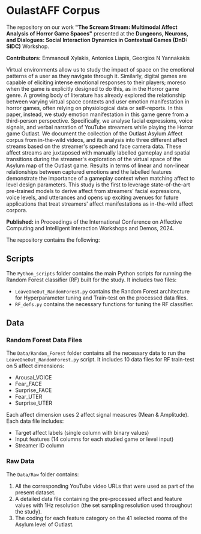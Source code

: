 # OulastAFF Corpus

The repository on our work **"The Scream Stream: Multimodal Affect Analysis of Horror Game Spaces"** presented at the **Dungeons, Neurons, and Dialogues: Social Interaction Dynamics in Contextual Games (DnD: SIDC)** Workshop.  

**Contributors:** Emmanouil Xylakis, Antonios Liapis, Georgios N Yannakakis 

Virtual environments allow us to study the impact of space on the emotional patterns of a user as they navigate through it. Similarly, digital games are capable of eliciting intense emotional responses to their players; moreso when the game is explicitly designed to do this, as in 
the Horror game genre. A growing body of literature has already explored the relationship between varying virtual space contexts and user emotion manifestation in horror games, often relying on physiological data or self-reports. In this paper, instead, we study emotion manifestation in this 
game genre from a third-person perspective. Specifically, we analyse facial expressions, voice signals, and verbal narration of YouTube streamers while playing the Horror game Outlast. We document the collection of the Outlast Asylum Affect corpus from in-the-wild videos, and its analysis into three different affect streams based on the streamer's speech and face camera data. These affect streams are juxtaposed with manually labelled gameplay and spatial transitions during the streamer's exploration of the virtual space of the Asylum map of the Outlast game. Results in terms of linear and non-linear relationships between captured emotions and the labelled features demonstrate the importance of a gameplay context when matching affect to level design parameters. This study is the first to leverage state-of-the-art pre-trained models to derive affect from streamers' facial expressions, voice levels, and utterances and opens up exciting avenues for future applications that treat streamers' affect manifestations as in-the-wild affect corpora.

**Published:** in Proceedings of the International Conference on Affective Computing and Intelligent Interaction Workshops and Demos, 2024. 

The repository contains the following:

## Scripts
The `Python_scripts` folder contains the main Python scripts for running the Random Forest classifier (RF) built for the study. It includes two files:
- `LeaveOneOut_RandomForest.py` contains the Random Forest architecture for Hyperparameter tuning and Train-test on the processed data files.
- `RF_defs.py` contains the necessary functions for tuning the RF classifier.

## Data
### Random Forest Data Files
The `Data/Random_Forest` folder contains all the necessary data to run the `LeaveOneOut_RandomForest.py` script. It includes 10 data files for RF 
train-test on 5 affect dimensions:
- Arousal_VOICE
- Fear_FACE
- Surprise_FACE
- Fear_UTER
- Surprise_UTER

Each affect dimension uses 2 affect signal measures (Mean & Amplitude). Each data file includes:
- Target affect labels (single column with binary values)
- Input features (14 columns for each studied game or level input)
- Streamer ID column

### Raw Data
The `Data/Raw` folder contains:
1. All the corresponding YouTube video URLs that were used as part of the present dataset.
2. A detailed data file containing the pre-processed affect and feature values with 1Hz resolution (the set sampling resolution used throughout the study).
3. The coding for each feature category on the 41 selected rooms of the Asylum level of Outlast.
